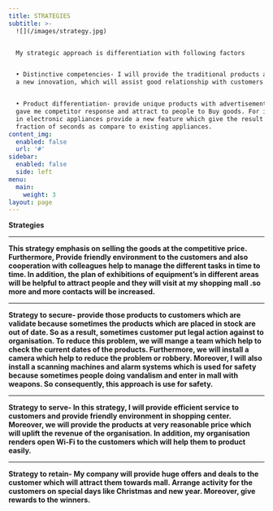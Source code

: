 ```yaml
---
title: STRATEGIES
subtitle: >-
  ![](/images/strategy.jpg)


  My strategic approach is differentiation with following factors


  • Distinctive competencies- I will provide the traditional products and it is
  a new innovation, which will assist good relationship with customers.


  • Product differentiation- provide unique products with advertisement which
  gave me competitor response and attract to people to Buy goods. For instance,
  in electronic appliances provide a new feature which give the result in
  fraction of seconds as compare to existing appliances.
content_img:
  enabled: false
  url: '#'
sidebar:
  enabled: false
  side: left
menu:
  main:
    weight: 3
layout: page
---
```

**Strategies**

- - -

**This strategy emphasis on selling the goods at the competitive price. Furthermore, Provide friendly environment to the customers and also cooperation with colleagues help to manage the different tasks in time to time. In addition, the plan of exhibitions of equipment’s in different areas will be helpful to attract people and they will visit at my shopping mall .so more and more contacts will be increased.**

- - -

**Strategy to secure- provide those products to customers which are validate because sometimes the products which are placed in stock are out of date. So as a result, sometimes customer put legal action against to organisation. To reduce this problem, we will mange a team which help to check the current dates of the products. Furthermore, we will install a camera which help to reduce the problem or robbery. Moreover, I will also install a scanning machines and alarm systems which is used for safety because sometimes people doing vandalism and enter in mall with weapons. So consequently, this approach is use for safety.**

- - -

**Strategy to serve- In this strategy, I will provide efficient service to customers and provide friendly environment in shopping center. Moreover, we will provide the products at very reasonable price which will uplift the revenue of the organisation. In addition, my organisation renders open Wi-Fi to the customers which will help them to product easily.**

- - -

**Strategy to retain- My company will provide huge offers and deals to the customer which will attract them towards mall. Arrange activity for the customers on special days like Christmas and new year. Moreover, give rewards to the winners.**
